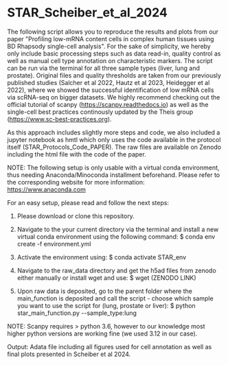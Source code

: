 # STAR_Scheiber_et_al_2024

The following script allows you to reproduce the results and plots from our paper "Profiling low-mRNA content cells 
in complex human tissues using BD Rhapsody single-cell analysis".
For the sake of simplicity, we hereby only include basic processing steps such as data read-in, 
quality control as well as manual cell type annotation on characteristic markers. 
The script can be run via the terminal for all three sample types (liver, lung and prostate).
Original files and quality thresholds are taken from our previously published studies (Salcher et al 2022, Hautz et al 2023, Heidegger et al 2022), 
where we showed the successful identification of low mRNA cells via scRNA-seq on bigger datasets.
We highly recommend checking out the official tutorial of scanpy (https://scanpy.readthedocs.io) as well as the single-cell best practices continously 
updated by the Theis group (https://www.sc-best-practices.org).

As this approach includes slightly more steps and code, we also included a jupyter notebook as hmtl which only uses the code available
in the protocol itself (STAR_Protocols_Code_PAPER). The raw files are available on Zenodo including the html file with the code of the paper.

NOTE: The following setup is only usable with a virtual conda environment, thus needing Anaconda/Minoconda installment beforehand.
Please refer to the corresponding website for more information: https://www.anaconda.com

For an easy setup, please read and follow the next steps:

1. Please download or clone this repository.

2. Navigate to the your current directory via the terminal and install a new virtual conda environment using the following command:
$ conda env create -f environment.yml

3. Activate the environment using:
$ conda activate STAR_env

4. Navigate to the raw_data directory and get the h5ad files from zenodo either manually or install wget and use:
$ wget (ZENODO LINK)

5. Upon raw data is deposited, go to the parent folder where the main_function is deposited and call 
the script - choose which sample you want to use the script for (lung, prostate or liver):
$ python star_main_function.py --sample_type:lung

NOTE: Scanpy requires > python 3.6, however to our knowledge most higher python versions are working fine (we used 3.12 in our case). 

Output:
Adata file including all figures used for cell annotation as well as final plots presented in Scheiber et al 2024.